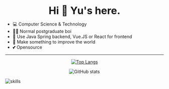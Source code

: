 <center>

**<font size=6>Hi 👋 Yu's here.</font>**

</center>

- 💻 Computer Science & Technology
- 👨‍💻 Normal postgraduate boi
- 📝 Use Java Spring backend, Vue.JS or React for frontend
- 🌟 Make something to improve the world
- 💕 Opensource

---

<center>


[![Top Langs](https://github-readme-stats.vercel.app/api/top-langs/?username=NUISTGY&layout=compact&theme=transparent&card_width=300)](https://github.com/anuraghazra/github-readme-stats)

![GitHub stats](https://github-readme-stats.vercel.app/api?username=NUISTGY&show_icons=true&theme=transparent&line_height=20&include_all_commits=true&count_private=true)

 </center>
  
![skills](https://skillicons.dev/icons?i=bash,css,docker,java,electron,express,git,github,html,js,linux,md,mongodb,nextjs,nodejs,postgres,spring,prisma,py,raspberrypi,react,redis,regex,sass,stackoverflow,ts,visualstudio,vscode,vue,workers)
